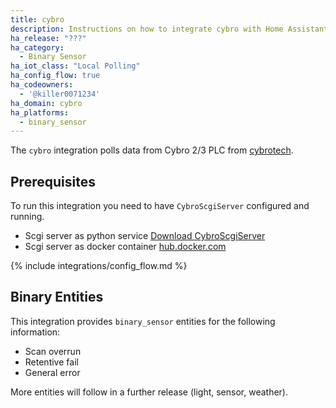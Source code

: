 ```yaml
---
title: cybro
description: Instructions on how to integrate cybro with Home Assistant.
ha_release: "???"
ha_category:
  - Binary Sensor
ha_iot_class: "Local Polling"
ha_config_flow: true
ha_codeowners:
  - '@killer0071234'
ha_domain: cybro
ha_platforms:
  - binary_sensor
---
```


The `cybro` integration polls data from Cybro 2/3 PLC from [cybrotech](https://www.cybrotech.com/).

## Prerequisites

To run this integration you need to have `CybroScgiServer` configured and running.

- Scgi server as python service [Download CybroScgiServer](https://www.cybrotech.com/software-category/tools/)
- Scgi server as docker container [hub.docker.com](https://hub.docker.com/r/killer007/cybroscgiserver)

{% include integrations/config_flow.md %}

## Binary Entities

This integration provides `binary_sensor` entities for the following information:

- Scan overrun
- Retentive fail
- General error

More entities will follow in a further release (light, sensor, weather).
